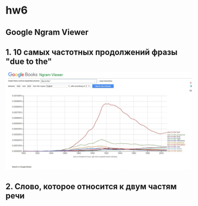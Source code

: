 # hw6
## Google Ngram Viewer
## 1. 10 самых частотных продолжений фразы "due to the"
![Alt](https://github.com/olyakharlova/hw6/blob/master/2OxU-sjmGUg.jpg)
## 2. Слово, которое относится к двум частям речи
